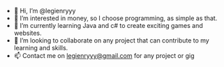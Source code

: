 - 👋 Hi, I’m @legienryyy
- 👀 I’m interested in money, so I choose programming, as simple as that.
- 🌱 I’m currently learning Java and c# to create exciting games and websites. 
- 💞️ I’m looking to collaborate on any project that can contribute to my learning and skills.
- 📫 Contact me on legienryyy@gmail.com for any project or gig


<!---
legienryyy/legienryyy is a ✨ special ✨ repository because its `README.md` (this file) appears on your GitHub profile.
You can click the Preview link to take a look at your changes.
--->
